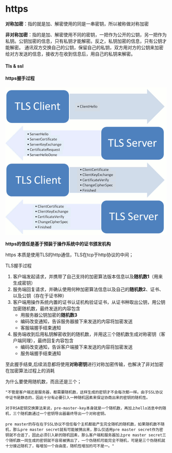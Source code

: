 # https

**对称加密**：指的就是加、解密使用的同是一串密钥，所以被称做对称加密

**非对称加密**：指的是加、解密使用不同的密钥，一把作为公开的公钥，另一把作为私钥。公钥加密的信息，只有私钥才能解密。反之，私钥加密的信息，只有公钥才能解密。 通讯双方交换自己的公钥，保留自己的私钥，双方用对方的公钥来加密给对方发送的信息，接收方在收到信息后，用自己的私钥来解密。

#### Tls & ssl





#### https握手过程

![TLSconnect](../../source/TLSconnect.png)

**https的信任是基于预装于操作系统中的证书颁发机构**

https 本质是使用TLS的http通信，TLS在tcp于http协议的中间；

 TLS握手过程

1. 客户端发起请求，并携带了自己支持的加密算法版本信息以及**随机数1**（用来生成密钥）
2. 服务端回复请求，并确认使用何种加密算法信息以及自己的**随机数2**、证书、以及公钥（存在于证书种）
3. 客户端用操作系统内置的证书认证机构验证证书，从证书种取出公钥，用公钥加密随机数，最终发送的内容包含
   * 用服务器公钥加密的**随机数3**
   * 编码改变通知，告诉服务器接下来发送的内容将加密发送
   * 客服端握手结束通知
4. 服务端收到后用私钥解密收到的随机数，并用这三个随机数生成对称密钥（客户端同理），最终回复内容包含
   * 编码改变通知，告诉客户端接下来发送的内容将加密发送
   * 服务端握手结束通知

至此握手结束,后续消息都将使用**对称密钥**进行对称加密传输，也解决了非对加密在加密算法过程上的消耗

为什么要使用随机数，而且还是三个；

```
"不管是客户端还是服务器，都需要随机数，这样生成的密钥才不会每次都一样。由于SSL协议中证书是静态的，因此十分有必要引入一种随机因素来保证协商出来的密钥的随机性。

对于RSA密钥交换算法来说，pre-master-key本身就是一个随机数，再加上hello消息中的随机，三个随机数通过一个密钥导出器最终导出一个对称密钥。

pre master的存在在于SSL协议不信任每个主机都能产生完全随机的随机数，如果随机数不随机，那么pre master secret就有可能被猜出来，那么仅适用pre master secret作为密钥就不合适了，因此必须引入新的随机因素，那么客户端和服务器加上pre master secret三个随机数一同生成的密钥就不容易被猜出了，一个伪随机可能完全不随机，可是是三个伪随机就十分接近随机了，每增加一个自由度，随机性增加的可不是一。"
```


